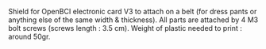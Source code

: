 Shield for OpenBCI electronic card V3 to attach on a belt (for dress pants or anything else of the same width & thickness).
All parts are attached by 4 M3 bolt screws (screws length : 3.5 cm). Weight of plastic needed to print : around 50gr.
